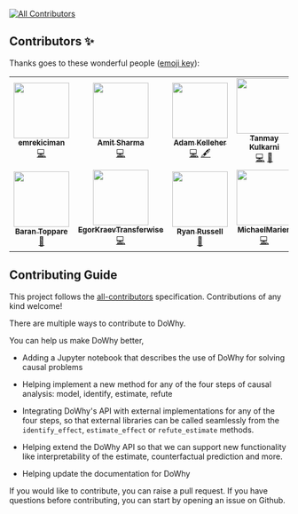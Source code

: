 
<!-- ALL-CONTRIBUTORS-BADGE:START - Do not remove or modify this section -->
[![All Contributors](https://img.shields.io/badge/all_contributors-11-orange.svg?style=flat-square)](#contributors-)
<!-- ALL-CONTRIBUTORS-BADGE:END -->

## Contributors ✨

Thanks goes to these wonderful people ([emoji key](https://allcontributors.org/docs/en/emoji-key)):

<!-- ALL-CONTRIBUTORS-LIST:START - Do not remove or modify this section -->
<!-- prettier-ignore-start -->
<!-- markdownlint-disable -->
<table>
  <tr>
    <td align="center"><a href="https://github.com/emrekiciman"><img src="https://avatars3.githubusercontent.com/u/5982160?v=4?s=100" width="100px;" alt=""/><br /><sub><b>emrekiciman</b></sub></a><br /><a href="https://github.com/py-why/dowhy/commits?author=emrekiciman" title="Code">💻</a></td>
    <td align="center"><a href="https://github.com/amit-sharma"><img src="https://avatars3.githubusercontent.com/u/1775381?v=4?s=100" width="100px;" alt=""/><br /><sub><b>Amit Sharma</b></sub></a><br /><a href="https://github.com/py-why/dowhy/commits?author=amit-sharma" title="Code">💻</a></td>
    <td align="center"><a href="http://adamkelleher.com"><img src="https://avatars0.githubusercontent.com/u/1762368?v=4?s=100" width="100px;" alt=""/><br /><sub><b>Adam Kelleher</b></sub></a><br /><a href="https://github.com/py-why/dowhy/commits?author=akelleh" title="Code">💻</a> <a href="#content-akelleh" title="Content">🖋</a></td>
    <td align="center"><a href="https://github.com/Tanmay-Kulkarni101"><img src="https://avatars3.githubusercontent.com/u/17275495?v=4?s=100" width="100px;" alt=""/><br /><sub><b>Tanmay Kulkarni</b></sub></a><br /><a href="https://github.com/py-why/dowhy/commits?author=Tanmay-Kulkarni101" title="Code">💻</a> <a href="https://github.com/py-why/dowhy/commits?author=Tanmay-Kulkarni101" title="Documentation">📖</a></td>
    <td align="center"><a href="https://github.com/vojavocni"><img src="https://avatars.githubusercontent.com/u/40206443?v=4?s=100" width="100px;" alt=""/><br /><sub><b>Aleksandar Jovanovic</b></sub></a><br /><a href="https://github.com/py-why/dowhy/commits?author=vojavocni" title="Code">💻</a></td>
    <td align="center"><a href="https://github.com/n8sty"><img src="https://avatars.githubusercontent.com/u/2964996?v=4?s=100" width="100px;" alt=""/><br /><sub><b>nate giraldi</b></sub></a><br /><a href="https://github.com/py-why/dowhy/commits?author=n8sty" title="Documentation">📖</a> <a href="https://github.com/py-why/dowhy/commits?author=n8sty" title="Code">💻</a></td>
    <td align="center"><a href="https://github.com/yaakx"><img src="https://avatars.githubusercontent.com/u/54352800?v=4?s=100" width="100px;" alt=""/><br /><sub><b>Julen Corral</b></sub></a><br /><a href="https://github.com/py-why/dowhy/commits?author=yaakx" title="Code">💻</a></td>
  </tr>
  <tr>
    <td align="center"><a href="http://toppare.github.io/"><img src="https://avatars.githubusercontent.com/u/6221127?v=4?s=100" width="100px;" alt=""/><br /><sub><b>Baran Toppare</b></sub></a><br /><a href="https://github.com/py-why/dowhy/commits?author=toppare" title="Documentation">📖</a></td>
    <td align="center"><a href="https://github.com/EgorKraevTransferwise"><img src="https://avatars.githubusercontent.com/u/62890791?v=4?s=100" width="100px;" alt=""/><br /><sub><b>EgorKraevTransferwise</b></sub></a><br /><a href="https://github.com/py-why/dowhy/commits?author=EgorKraevTransferwise" title="Code">💻</a></td>
    <td align="center"><a href="https://github.com/ryanrussell"><img src="https://avatars.githubusercontent.com/u/523300?v=4?s=100" width="100px;" alt=""/><br /><sub><b>Ryan Russell</b></sub></a><br /><a href="https://github.com/py-why/dowhy/commits?author=ryanrussell" title="Documentation">📖</a></td>
    <td align="center"><a href="https://github.com/MichaelMarien"><img src="https://avatars.githubusercontent.com/u/13829139?v=4?s=100" width="100px;" alt=""/><br /><sub><b>MichaelMarien</b></sub></a><br /><a href="https://github.com/py-why/dowhy/commits?author=MichaelMarien" title="Code">💻</a></td>
  </tr>
</table>

<!-- markdownlint-restore -->
<!-- prettier-ignore-end -->

<!-- ALL-CONTRIBUTORS-LIST:END -->

## Contributing Guide

This project follows the [all-contributors](https://github.com/all-contributors/all-contributors) specification. Contributions of any kind welcome!

There are multiple ways to contribute to DoWhy. 

You can help us make DoWhy better, 
* Adding a Jupyter notebook that describes the use of DoWhy for solving causal
problems

* Helping implement a new method for any of the four steps of causal analysis:
  model, identify, estimate, refute

* Integrating DoWhy's API with external implementations for any of the four steps, so that external libraries can be called seamlessly from the `identify_effect`, `estimate_effect` or `refute_estimate` methods.
 
* Helping extend the DoWhy API so that we can support new functionality like interpretability of the estimate, counterfactual prediction and more. 

* Helping update the documentation for DoWhy

If you would like to contribute, you can raise a pull request. If you have
questions before contributing, you can start by opening an issue on Github. 
